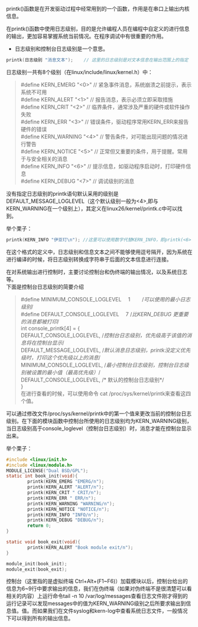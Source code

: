 printk()函数是在开发驱动过程中经常用到的一个函数，作用是在串口上输出内核信息。<br>

在printk()函数中使用日志级别，目的是允许编程人员在编程中自定义的进行信息的输出，更加容易掌握系统当前情况。在程序调试中有很重要的作用。<br>
* 日志级别和控制台日志级别是一个意思。<br>
```c
printk(日志级别 "消息文本");	// 这里的日志级别是对文本信息在输出范围上的指定
```

日志级别一共有8个级别（在linux/include/linux/kernel.h）中：
> #define KERN_EMERG   "<0>"   // 紧急事件消息，系统崩溃之前提示，表示系统不可用<br>
> #define KERN_ALERT   "<1>"   // 报告消息，表示必须立即采取措施<br>
> #define KERN_CRIT    "<2>"   // 临界条件，通常涉及严重的硬件或软件操作失败<br>
> #define KERN_ERR     "<3>"   // 错误条件，驱动程序常用KERN_ERR来报告硬件的错误<br>
> #define KERN_WARNING "<4>"   // 警告条件，对可能出现问题的情况进行警告<br>
> #define KERN_NOTICE  "<5>"   // 正常但又重要的条件，用于提醒。常用于与安全相关的消息<br>
> #define KERN_INFO    "<6>"   // 提示信息，如驱动程序启动时，打印硬件信息<br>
> #define KERN_DEBUG   "<7>"   // 调试级别的消息<br>

没有指定日志级别的printk语句默认采用的级别是DEFAULT_MESSAGE_LOGLEVEL（这个默认级别一般为<4>,即与KERN_WARNING在一个级别上），其定义在linux26/kernel/printk.c中可以找到。<br>

举个栗子：<br>
```c
printk(KERN_INFO "伊亚玎\n"); //这里可以使用数字代替KERN_INFO，即printk(<6> "伊亚玎\n"); 
```
在这个格式的定义中，日志级别和信息文本之间不能够使用逗号隔开，因为系统在进行编译的时候，将日志级别转换成字符串于后面的文本信息进行连接。<br>

在对系统输出进行控制时，主要讨论控制台和伪终端的输出情况，以及系统日志等。<br>
下面是控制台日志级别的简要介绍<br>
> #define MINIMUM_CONSOLE_LOGLEVEL　 1　 　/*可以使用的最小日志级别*/<br>
> #define DEFAULT_CONSOLE_LOGLEVEL 　7     /*比KERN_DEBUG 更重要的消息都被打印*/<br>
> int console_printk[4] = {<br>
>	DEFAULT_CONSOLE_LOGLEVEL,   /*控制台日志级别，优先级高于该值的消息将在控制台显示*/<br>
>	DEFAULT_MESSAGE_LOGLEVEL,   /*默认消息日志级别，printk没定义优先级时，打印这个优先级以上的消息*/<br>
>	MINIMUM_CONSOLE_LOGLEVEL,   /*最小控制台日志级别，控制台日志级别被设置的最小值（最高优先级）*/<br>
>	DEFAULT_CONSOLE_LOGLEVEL,   /* 默认的控制台日志级别*/<br>
> }<br>
在进行查看的时候，可以使用命令 cat /proc/sys/kernel/printk来查看这四个值。<br>

可以通过修改文件/proc/sys/kernel/printk中的第一个值来更改当前的控制台日志级别。在下面的模块函数中控制台所使用的日志级别均为KERN_WARNING级别，当日志级别高于console_loglevel（控制台日志级别）时，消息才能在控制台显示出来。<br>

举个栗子：<br>
```c
#include <linux/init.h>
#include <linux/module.h>
MODULE_LICENSE("Dual BSD/GPL");
static int book_init(void){
        printk(KERN_EMERG "EMERG/n");
        printk(KERN_ALERT "ALERT/n");
        printk(KERN_CRIT " CRIT/n");
        printk(KERN_ERR " ERR/n");
        printk(KERN_WARNING "WARNING/n");
        printk(KERN_NOTICE "NOTICE/n");
        printk(KERN_INFO "INFO/n");
        printk(KERN_DEBUG "DEBUG/n");
        return 0;
}

static void book_exit(void){
        printk(KERN_ALERT "Book module exit/n");
}

module_init(book_init);
module_exit(book_exit);
```

控制台（这里指的是虚拟终端 Ctrl+Alt+(F1~F6)）加载模块以后，控制台给出的信息为6~9行中要求输出的信息，我们在伪终端（如果对伪终端不是很清楚可以看相关的内容）上运行命令tail -n 10 /var/log/messages查看日志文件刚才得到的运行记录可以发现messages中的值为KERN_WARNING级别之后所要求输出到信息值。值。而如果我们在文件syslog和kern-log中查看系统日志文件，一般情况下可以得到所有的输出信息。<br>
